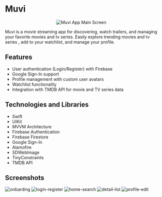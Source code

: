 # Muvi

<p align="center">
  <img src="https://github.com/user-attachments/assets/4f55056e-32b6-4396-8072-49498932ce9d" alt="Muvi App Main Screen">
</p>


Muvi is a movie streaming app for discovering, watch trailers, and managing your favorite movies and tv series. Easily explore trending movies and tv series , add to your watchlist, and manage your profile.

## Features

- User authentication (Login/Register) with Firebase
- Google Sign-In support
- Profile management with custom user avatars
- Watchlist functionality
- Integration with TMDB API for movie and TV series data

 ## Technologies and Libraries

- Swift
- UIKit
- MVVM Architecture
- Firebase Authentication
- Firebase Firestore
- Google Sign-In
- Alamofire
- SDWebImage
- TinyConstraints
- TMDB API


## Screenshots
![onbarding](https://github.com/user-attachments/assets/e31ef0d3-253f-4bf9-acdb-cb450901d89e)
![login-register](https://github.com/user-attachments/assets/cfd48bc0-6e57-4817-bc2d-945223cfb3fa)
![home-search](https://github.com/user-attachments/assets/af23ebbc-7ff9-40f1-982c-139bde552e5d)
![detail-list](https://github.com/user-attachments/assets/f6ac9224-8380-4aa7-a0a9-48f1211e0691)
![profile-edit](https://github.com/user-attachments/assets/b607faf4-589d-4c23-8f90-71242d913a96)
